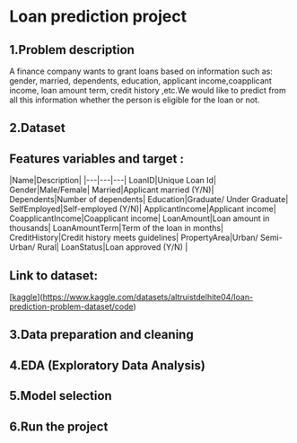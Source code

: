 # Loan prediction project
## 1.Problem description
A finance company wants to grant loans based on information such as: gender, married, dependents, education, applicant income,coapplicant income, loan amount term,
credit history ,etc.We would like to predict from all this information whether the person is eligible for the loan or not.
## 2.Dataset 

## Features variables and target :
|Name|Description|
|---|---|---|
LoanID|Unique Loan Id|
Gender|Male/Female|
Married|Applicant married (Y/N)|
Dependents|Number of dependents|
Education|Graduate/ Under Graduate|
SelfEmployed|Self-employed (Y/N)|
ApplicantIncome|Applicant income|
CoapplicantIncome|Coapplicant income|
LoanAmount|Loan amount in thousands|
LoanAmountTerm|Term of the loan in months|
CreditHistory|Credit history meets guidelines|
PropertyArea|Urban/ Semi-Urban/ Rural|
LoanStatus|Loan approved (Y/N) |
## Link to dataset:
[[kaggle](https://www.kaggle.com/datasets/altruistdelhite04/loan-prediction-problem-dataset/code)](https://www.kaggle.com/datasets/altruistdelhite04/loan-prediction-problem-dataset/code)

## 3.Data preparation and cleaning

## 4.EDA (Exploratory Data Analysis)
## 5.Model selection
## 6.Run the project
